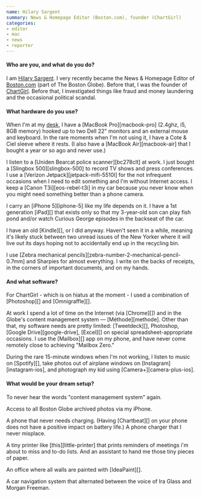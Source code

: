 ```yaml
---
name: Hilary Sargent
summary: News & Homepage Editor (Boston.com), founder (ChartGirl)
categories:
- editor
- mac
- news
- reporter
---
```


#### Who are you, and what do you do?

I am [Hilary Sargent](http://hilarysargent.com/ "Hilary's website."). I very recently became the News & Homepage Editor of [Boston.com](http://www.boston.com/ "The boston.com news site.") (part of The Boston Globe). Before that, I was the founder of [ChartGirl](http://chartgirl.com "Hilary's chart site."). Before that, I investigated things like fraud and money laundering and the occasional political scandal. 

#### What hardware do you use?

When I'm at my [desk](https://twitter.com/lilsarg/status/447471749937258496/photo/1 "Hilary's photo of her desk, on Twitter."), I have a [MacBook Pro][macbook-pro] (2.4ghz, i5, 8GB memory) hooked up to two Dell 22" monitors and an external mouse and keyboard. In the rare moments when I'm not using it, I have a Cote & Ciel sleeve where it rests. (I also have a [MacBook Air][macbook-air] that I bought a year or so ago and never use.)

I listen to a [Uniden Bearcat police scanner][bc278clt] at work. I just bought a [Slingbox 500][slingbox-500] to record TV shows and press conferences. I use a [Verizon Jetpack][jetpack-mifi-5510l] for the not infrequent occasions when I need to edit something and I'm without Internet access. I keep a [Canon T3i][eos-rebel-t3i] in my car because you never know when you might need something better than a phone camera. 

I carry an [iPhone 5][iphone-5] like my life depends on it. I have a 1st generation [iPad][] that exists only so that my 3-year-old son can play fish pond and/or watch Curious George episodes in the backseat of the car. 

I have an old [Kindle][], or I did anyway. Haven't seen it in a while, meaning it's likely stuck between two unread issues of the New Yorker where it will live out its days hoping not to accidentally end up in the recycling bin. 

I use [Zebra mechanical pencils][zebra-number-2-mechanical-pencil-0.7mm] and Sharpies for almost everything. I write on the backs of receipts, in the corners of important documents, and on my hands.

#### And what software?

For ChartGirl - which is on hiatus at the moment - I used a combination of [Photoshop][] and [Omnigraffle][]. 

At work I spend a lot of time on the Internet (via [Chrome][]) and in the Globe's content management system — [Méthode][methode]. Other than that, my software needs are pretty limited: [Tweetdeck][], Photoshop, [Google Drive][google-drive], [Excel][] on special spreadsheet-appropriate occasions. I use the [Mailbox][] app on my phone, and have never come remotely close to achieving "Mailbox Zero."

During the rare 15-minute windows when I'm not working, I listen to music on [Spotify][], take photos out of airplane windows on [Instagram][instagram-ios], and photograph my kid using [Camera+][camera-plus-ios]. 

#### What would be your dream setup?

To never hear the words "content management system" again. 

Access to all Boston Globe archived photos via my iPhone. 

A phone that never needs charging. (Having [Chartbeat][] on your phone does not have a positive impact on battery life.) A phone charger that I never misplace.

A tiny printer like [this][little-printer] that prints reminders of meetings i'm about to miss and to-do lists. And an assistant to hand me those tiny pieces of paper. 

An office where all walls are painted with [IdeaPaint][]. 

A car navigation system that alternated between the voice of Ira Glass and Morgan Freeman.